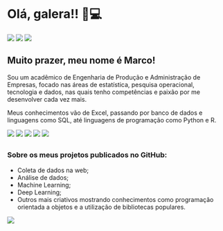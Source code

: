 # Olá, galera!! 👋💻

<div>
  <a href="https://www.facebook.com/marco.aurelio.31945" target="_blank"><img src="https://img.shields.io/badge/Facebook-1877F2?style=for-the-badge&logo=facebook&logoColor=white" target="_blank"></a>
  <a href="https://www.linkedin.com/in/marcoaur%C3%A9liopedroza/" target="_blank"><img src="https://img.shields.io/badge/LinkedIn-0077B5?style=for-the-badge&logo=linkedin&logoColor=white" target="_blank"></a>
  <a href="https://www.instagram.com/marco.a.pedroza/" target="_blank"><img src="https://img.shields.io/badge/Instagram-E4405F?style=for-the-badge&logo=instagram&logoColor=white" target="_blank"></a>
</div>

## Muito prazer, meu nome é Marco!
Sou um acadêmico de Engenharia de Produção e Administração de Empresas, focado nas áreas de estatística, pesquisa operacional, tecnologia e dados, nas quais tenho competências e paixão por me desenvolver cada vez mais.

Meus conhecimentos vão de Excel, passando por banco de dados e linguagens como SQL, até linguagens de programação como Python e R.

<div>
  <img src="https://img.shields.io/badge/Python-3776AB?style=for-the-badge&logo=python&logoColor=white" target="_blank">
  <img src="https://img.shields.io/badge/R-276DC3?style=for-the-badge&logo=r&logoColor=white" target="_blank">
  <img src="https://img.shields.io/badge/Microsoft_Excel-217346?style=for-the-badge&logo=microsoft-excel&logoColor=white" target="_blank">
  <img src="https://img.shields.io/badge/MySQL-00000F?style=for-the-badge&logo=mysql&logoColor=white" target="_blank">
  <img src="https://img.shields.io/badge/JavaScript-F7DF1E?style=for-the-badge&logo=javascript&logoColor=black" target="_blank">
</div>

##

### Sobre os meus projetos publicados no GitHub:
- Coleta de dados na web;
- Análise de dados;
- Machine Learning;
- Deep Learning;
- Outros mais criativos mostrando conhecimentos como programação orientada a objetos e a utilização de bibliotecas populares.

<div>
  <img src="https://cio.com.br/wp-content/uploads/2020/08/cursos-online-gratuitos-cie%CC%82ncia-de-dados.jpg">
</div>

